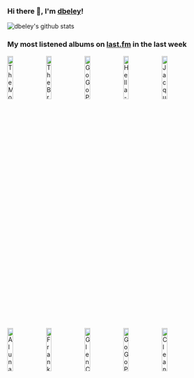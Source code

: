 ### Hi there 👋, I'm [dbeley](https://dbeley.ovh/en)!

![dbeley's github stats](https://github-readme-stats.vercel.app/api?username=dbeley)

### My most listened albums on [last.fm](https://www.last.fm/user/d_beley) in the last week

[<img src='https://lastfm.freetls.fastly.net/i/u/300x300/48b34c8aa69741f8b050f46cd7715804.png' width='16%' height='16%' alt='The Mothers of Invention - Were Only in It for the Money'>](https://www.last.fm/music/the%2bmothers%2bof%2binvention/we%2527re%2bonly%2bin%2bit%2bfor%2bthe%2bmoney)&nbsp;
[<img src='https://lastfm.freetls.fastly.net/i/u/300x300/53266e5acb0f4f1e6a8a9042f882c74f.png' width='16%' height='16%' alt='The Breeders - Pod'>](https://www.last.fm/music/the%2bbreeders/pod)&nbsp;
[<img src='https://lastfm.freetls.fastly.net/i/u/300x300/991f6bf3662835d56b93d9d99bbd848c.jpg' width='16%' height='16%' alt='GoGo Penguin - A Humdrum Star'>](https://www.last.fm/music/gogo%2bpenguin/a%2bhumdrum%2bstar)&nbsp;
[<img src='https://lastfm.freetls.fastly.net/i/u/300x300/00766f8dea2f437f81c9e3bbbd66bb18.png' width='16%' height='16%' alt='Hella - Hold Your Horse Is'>](https://www.last.fm/music/hella/hold%2byour%2bhorse%2bis)&nbsp;
[<img src='https://lastfm.freetls.fastly.net/i/u/300x300/5e2cd1dfeffe41609761e734763c9b92.jpg' width='16%' height='16%' alt='Jacques Loussier - Play Bach No. 1'>](https://www.last.fm/music/jacques%2bloussier/play%2bbach%2bno.%2b1)&nbsp;
<br>
[<img src='https://lastfm.freetls.fastly.net/i/u/300x300/aa0fb62403be416da441a66e8fd01493.png' width='16%' height='16%' alt='AlunaGeorge - Body Music'>](https://www.last.fm/music/alunageorge/body%2bmusic)&nbsp;
[<img src='https://lastfm.freetls.fastly.net/i/u/300x300/1139c1aa88eca3a6d9a27da8b8ed8220.png' width='16%' height='16%' alt='Frank Zappa - Finer Moments'>](https://www.last.fm/music/frank%2bzappa/finer%2bmoments)&nbsp;
[<img src='https://lastfm.freetls.fastly.net/i/u/300x300/83bc1de1a1800038364c112396d31cdd.jpg' width='16%' height='16%' alt='Glen Campbell - The Very Best Of Glen Campbell'>](https://www.last.fm/music/glen%2bcampbell/the%2bvery%2bbest%2bof%2bglen%2bcampbell)&nbsp;
[<img src='https://lastfm.freetls.fastly.net/i/u/300x300/c4d07e3f9d47d613dbb3c1cc28c04862.jpg' width='16%' height='16%' alt='GoGo Penguin - Man Made Object'>](https://www.last.fm/music/gogo%2bpenguin/man%2bmade%2bobject)&nbsp;
[<img src='https://lastfm.freetls.fastly.net/i/u/300x300/46f9ef3c98664b9713beda8c926352a1.jpg' width='16%' height='16%' alt='Cleaners From Venus - Midnight Cleaners'>](https://www.last.fm/music/cleaners%2bfrom%2bvenus/midnight%2bcleaners)&nbsp;
<br>

